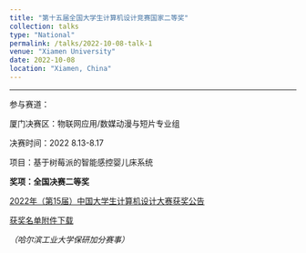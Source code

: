```yaml
---
title: "第十五届全国大学生计算机设计竞赛国家二等奖"
collection: talks
type: "National"
permalink: /talks/2022-10-08-talk-1
venue: "Xiamen University"
date: 2022-10-08
location: "Xiamen, China"
---
```


---

参与赛道：

厦门决赛区：物联网应用/数媒动漫与短片专业组

决赛时间：2022 8.13-8.17

项目：基于树莓派的智能感控婴儿床系统

**奖项：全国决赛二等奖**

[2022年（第15届）中国大学生计算机设计大赛获奖公告](https://jsjds.blcu.edu.cn/info/1043/1742.htm)

[获奖名单附件下载](https://2022.jsjds.com.cn/Backend/Common/file/download?name=vpGYyVcmKXCFE4r_fhG3mKH4E8ErzFM5.pdf)

*（哈尔滨工业大学保研加分赛事）*
